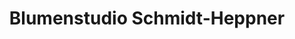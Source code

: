---
title: "Blumenstudio Schmidt-Heppner"
url: /haiger/blumenstudio-schmidt-heppner/
shop: Blumen
---